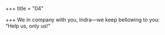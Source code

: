 +++
title = "04"

+++
We in company with you, Indra—we keep bellowing to you:  
“Help us, only us!”  